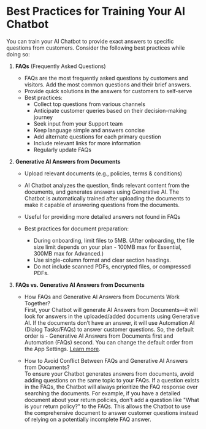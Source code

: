 
# Best Practices for Training Your AI Chatbot

You can train your AI Chatbot to provide exact answers to specific questions from customers. Consider the following best practices while doing so: 

1. **FAQs** (Frequently Asked Questions)
    * FAQs are the most frequently asked questions by customers and visitors. Add the most common questions and their brief answers.
    * Provide quick solutions in the answers for customers to self-serve
    * Best practices:
        * Collect top questions from various channels
        * Anticipate customer queries based on their decision-making journey
        * Seek input from your Support team
        * Keep language simple and answers concise
        * Add alternate questions for each primary question
        * Include relevant links for more information
        * Regularly update FAQs

2. **Generative AI Answers from Documents**
    * Upload relevant documents (e.g., policies, terms & conditions)
    * AI Chatbot analyzes the question, finds relevant content from the documents, and generates answers using Generative AI. The Chatbot is automatically trained after uploading the documents to make it capable of answering questions from the documents.

    * Useful for providing more detailed answers not found in FAQs
    * Best practices for document preparation:
        * During onboarding, limit files to 5MB. (After onboarding, the file size limit depends on your plan - 100MB max for Essential, 300MB max for Advanced.)
        * Use single-column format and clear section headings.
        * Do not include scanned PDFs, encrypted files, or compressed PDFs.

3. **FAQs vs. Generative AI Answers from Documents**
    * How FAQs and Generative AI Answers from Documents Work Together?  
    First, your  Chatbot will generate AI Answers from Documents—it will look for answers in the uploaded/added documents using Generative AI. If the documents don’t have an answer, it will use Automation AI (Dialog Tasks/FAQs) to answer customer questions. So, the default order is - Generative AI Answers from Documents first and Automation (FAQs) second. You can change the default order from the App Settings. [Learn more](./../searchai/setup-search-ai.md#virtual-assistant-fallback-configuration).

    * How to Avoid Conflict Between FAQs and Generative AI Answers from Documents?  
    To ensure your Chatbot generates answers from documents, avoid adding questions on the same topic to your FAQs. If a question exists in the FAQs, the  Chatbot will always prioritize the FAQ response over searching the documents. For example, if you have a detailed document about your return policies, don't add a question like "What is your return policy?" to the FAQs. This allows the  Chatbot to use the comprehensive document to answer customer questions instead of relying on a potentially incomplete FAQ answer.
 